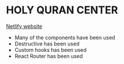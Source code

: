 # HOLY QURAN CENTER
[Netlify website](https://elegant-klepon-dbfbaa.netlify.app/)

* Many of the components have been used
* Destructive has been used
* Custom hooks  has been used
* React Router has been used 
